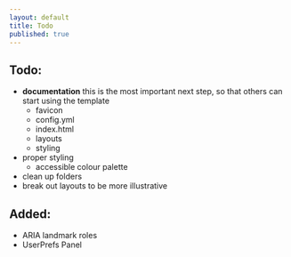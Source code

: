 ```yaml
---
layout: default
title: Todo
published: true
---
```

## Todo:
- **documentation** this is the most important next step, so that others can start using the template
  - favicon
  - config.yml
  - index.html
  - layouts
  - styling
- proper styling
  - accessible colour palette
- clean up folders
- break out layouts to be more illustrative


## Added:
- ARIA landmark roles
- UserPrefs Panel
